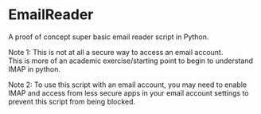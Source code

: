 # EmailReader
A proof of concept super basic email reader script in Python.   
   
   
Note 1: This is not at all a secure way to access an email account.   
This is more of an academic exercise/starting point to begin to understand IMAP in python.   
   
Note 2: To use this script with an email account, you may need to enable IMAP and access from less secure apps in your email account settings to prevent this script from being blocked.
